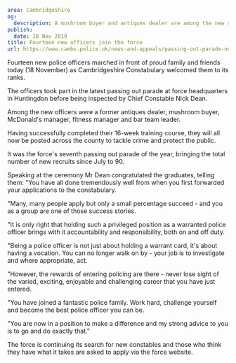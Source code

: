 ```yaml
area: Cambridgeshire
og:
  description: A mushroom buyer and antiques dealer are among the new recruits
publish:
  date: 18 Nov 2019
title: Fourteen new officers join the force
url: https://www.cambs.police.uk/news-and-appeals/passing-out-parade-november-2019
```

Fourteen new police officers marched in front of proud family and friends today (18 November) as Cambridgeshire Constabulary welcomed them to its ranks.

The officers took part in the latest passing out parade at force headquarters in Huntingdon before being inspected by Chief Constable Nick Dean.

Among the new officers were a former antiques dealer, mushroom buyer, McDonald's manager, fitness manager and bar team leader.

Having successfully completed their 16-week training course, they will all now be posted across the county to tackle crime and protect the public.

It was the force's seventh passing out parade of the year, bringing the total number of new recruits since July to 90.

Speaking at the ceremony Mr Dean congratulated the graduates, telling them: "You have all done tremendously well from when you first forwarded your applications to the constabulary.

"Many, many people apply but only a small percentage succeed - and you as a group are one of those success stories.

"It is only right that holding such a privileged position as a warranted police officer brings with it accountability and responsibility, both on and off duty.

"Being a police officer is not just about holding a warrant card, it's about having a vocation. You can no longer walk on by \- your job is to investigate and where appropriate, act.

"However, the rewards of entering policing are there - never lose sight of the varied, exciting, enjoyable and challenging career that you have just entered.

"You have joined a fantastic police family. Work hard, challenge yourself and become the best police officer you can be.

"You are now in a position to make a difference and my strong advice to you is to go and do exactly that."

The force is continuing its search for new constables and those who think they have what it takes are asked to apply via the force website.
